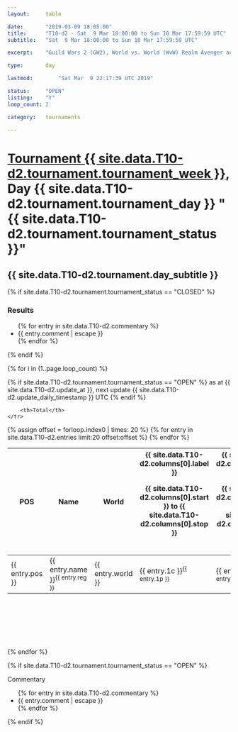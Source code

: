 ```yaml
---
layout: 	table

date: 		"2019-03-09 18:05:00"
title: 		"T10-d2 - Sat  9 Mar 18:00:00 to Sun 10 Mar 17:59:59 UTC"
subtitle: 	"Sat  9 Mar 18:00:00 to Sun 10 Mar 17:59:59 UTC"

excerpt:    "Guild Wars 2 (GW2), World vs. World (WvW) Realm Avenger achivement Tournament. \"Every Kill Counts\""

type:       day

lastmod: 		"Sat Mar  9 22:17:39 UTC 2019"

status:     "OPEN"
listing:    "Y"
loop_count: 2

category: 	tournaments

---
```

<div class="table_header">
    <h1><a href="{{ site.data.T10-d2.tournament.week_url }}">Tournament {{ site.data.T10-d2.tournament.tournament_week }}</a>, Day {{ site.data.T10-d2.tournament.tournament_day }} "{{ site.data.T10-d2.tournament.tournament_status }}"</h1>
    <h2>{{ site.data.T10-d2.tournament.day_subtitle }}</h2> 
</div>

{% if site.data.T10-d2.tournament.tournament_status == "CLOSED" %} 
<div class="commentary">
  <h3>Results</h3>
  <ul>
    {% for entry in site.data.T10-d2.commentary %}
    <li class="commentary_list">{{ entry.comment | escape }}</li>
    {% endfor %}
  </ul>
</div>
{% endif %}


{% for i in (1..page.loop_count) %}

{% if site.data.T10-d2.tournament.tournament_status == "OPEN" %} 
<span class="table_nextupdate">as at {{ site.data.T10-d2.update_at }}, next update {{ site.data.T10-d2.update_daily_timestamp }} UTC</span> 
{% endif %}

<table class="day_table">
  <colgroup>
    <col style="width:18px">
    <col style="width:55px">
    <col style="width:55px">
    <col style="width:12px">
    <col style="width:12px">
    <col style="width:12px">
    <col style="width:12px">
    <col style="width:12px">
    <col style="width:12px">
    <col style="width:12px">
    <col style="width:12px">
    <col style="width:12px">
    <col style="width:12px">
    <col style="width:12px">
    <col style="width:12px">
    <col style="width:12px">
    <col style="width:12px">
    <col style="width:12px">
    <col style="width:12px">
    <col style="width:12px">
    <col style="width:12px">
    <col style="width:12px">
    <col style="width:12px">
    <col style="width:12px">
    <col style="width:12px">
    <col style="width:12px">
    <col style="width:12px">
    <col style="width:18px">
  </colgroup>  
  <thead>
    <tr>
        <th>POS</th>
        <th class="AlignLeft">Name</th>
        <th class="AlignLeft">World</th>

<th><div class="label">{{ site.data.T10-d2.columns[0].label }}<p class="onhover">{{ site.data.T10-d2.columns[0].start }} to {{ site.data.T10-d2.columns[0].stop }}</p></div>​</th>
<th><div class="label">{{ site.data.T10-d2.columns[1].label }}<p class="onhover">{{ site.data.T10-d2.columns[1].start }} to {{ site.data.T10-d2.columns[1].stop }}</p></div>​</th>
<th><div class="label">{{ site.data.T10-d2.columns[2].label }}<p class="onhover">{{ site.data.T10-d2.columns[2].start }} to {{ site.data.T10-d2.columns[2].stop }}</p></div>​</th>
<th><div class="label">{{ site.data.T10-d2.columns[3].label }}<p class="onhover">{{ site.data.T10-d2.columns[3].start }} to {{ site.data.T10-d2.columns[3].stop }}</p></div>​</th>
<th><div class="label">{{ site.data.T10-d2.columns[4].label }}<p class="onhover">{{ site.data.T10-d2.columns[4].start }} to {{ site.data.T10-d2.columns[4].stop }}</p></div>​</th>
<th><div class="label">{{ site.data.T10-d2.columns[5].label }}<p class="onhover">{{ site.data.T10-d2.columns[5].start }} to {{ site.data.T10-d2.columns[5].stop }}</p></div>​</th>
<th><div class="label">{{ site.data.T10-d2.columns[6].label }}<p class="onhover">{{ site.data.T10-d2.columns[6].start }} to {{ site.data.T10-d2.columns[6].stop }}</p></div>​</th>
<th><div class="label">{{ site.data.T10-d2.columns[7].label }}<p class="onhover">{{ site.data.T10-d2.columns[7].start }} to {{ site.data.T10-d2.columns[7].stop }}</p></div>​</th>
<th><div class="label">{{ site.data.T10-d2.columns[8].label }}<p class="onhover">{{ site.data.T10-d2.columns[8].start }} to {{ site.data.T10-d2.columns[8].stop }}</p></div>​</th>
<th><div class="label">{{ site.data.T10-d2.columns[9].label }}<p class="onhover">{{ site.data.T10-d2.columns[9].start }} to {{ site.data.T10-d2.columns[9].stop }}</p></div>​</th>
<th><div class="label">{{ site.data.T10-d2.columns[10].label }}<p class="onhover">{{ site.data.T10-d2.columns[10].start }} to {{ site.data.T10-d2.columns[10].stop }}</p></div>​</th>

<th><div class="label">{{ site.data.T10-d2.columns[11].label }}<p class="onhover">{{ site.data.T10-d2.columns[11].start }} to {{ site.data.T10-d2.columns[11].stop }}</p></div>​</th>
<th><div class="label">{{ site.data.T10-d2.columns[12].label }}<p class="onhover">{{ site.data.T10-d2.columns[12].start }} to {{ site.data.T10-d2.columns[12].stop }}</p></div>​</th>
<th><div class="label">{{ site.data.T10-d2.columns[13].label }}<p class="onhover">{{ site.data.T10-d2.columns[13].start }} to {{ site.data.T10-d2.columns[13].stop }}</p></div>​</th>
<th><div class="label">{{ site.data.T10-d2.columns[14].label }}<p class="onhover">{{ site.data.T10-d2.columns[14].start }} to {{ site.data.T10-d2.columns[14].stop }}</p></div>​</th>
<th><div class="label">{{ site.data.T10-d2.columns[15].label }}<p class="onhover">{{ site.data.T10-d2.columns[15].start }} to {{ site.data.T10-d2.columns[15].stop }}</p></div>​</th>
<th><div class="label">{{ site.data.T10-d2.columns[16].label }}<p class="onhover">{{ site.data.T10-d2.columns[16].start }} to {{ site.data.T10-d2.columns[16].stop }}</p></div>​</th>
<th><div class="label">{{ site.data.T10-d2.columns[17].label }}<p class="onhover">{{ site.data.T10-d2.columns[17].start }} to {{ site.data.T10-d2.columns[17].stop }}</p></div>​</th>
<th><div class="label">{{ site.data.T10-d2.columns[18].label }}<p class="onhover">{{ site.data.T10-d2.columns[18].start }} to {{ site.data.T10-d2.columns[18].stop }}</p></div>​</th>
<th><div class="label">{{ site.data.T10-d2.columns[19].label }}<p class="onhover">{{ site.data.T10-d2.columns[19].start }} to {{ site.data.T10-d2.columns[19].stop }}</p></div>​</th>
<th><div class="label">{{ site.data.T10-d2.columns[20].label }}<p class="onhover">{{ site.data.T10-d2.columns[20].start }} to {{ site.data.T10-d2.columns[20].stop }}</p></div>​</th>

<th><div class="label">{{ site.data.T10-d2.columns[21].label }}<p class="onhover">{{ site.data.T10-d2.columns[21].start }} to {{ site.data.T10-d2.columns[21].stop }}</p></div>​</th>
<th><div class="label">{{ site.data.T10-d2.columns[22].label }}<p class="onhover">{{ site.data.T10-d2.columns[22].start }} to {{ site.data.T10-d2.columns[22].stop }}</p></div>​</th>
<th><div class="label">{{ site.data.T10-d2.columns[23].label }}<p class="onhover">{{ site.data.T10-d2.columns[23].start }} to {{ site.data.T10-d2.columns[23].stop }}</p></div>​</th>

        <th>Total</th>
    </tr>
  </thead>
  {% assign offset = forloop.index0 | times: 20 %}
<tbody>
{% for entry in site.data.T10-d2.entries limit:20 offset:offset %}
  <tr>
    <td class="pl{{ entry.pos }}">{{ entry.pos }}</td>
    <td class="AlignLeft">{{ entry.name }}<sup>{{ entry.reg }}</sup></td>
    <td class="AlignLeft">{{ entry.world }}</td>
    <td class="pl{{ entry.1p }}">{{ entry.1c }}<sup>{{ entry.1p }}</sup></td>
    <td class="pl{{ entry.2p }}">{{ entry.2c }}<sup>{{ entry.2p }}</sup></td>
    <td class="pl{{ entry.3p }}">{{ entry.3c }}<sup>{{ entry.3p }}</sup></td>
    <td class="pl{{ entry.4p }}">{{ entry.4c }}<sup>{{ entry.4p }}</sup></td>
    <td class="pl{{ entry.5p }}">{{ entry.5c }}<sup>{{ entry.5p }}</sup></td>
    <td class="pl{{ entry.6p }}">{{ entry.6c }}<sup>{{ entry.6p }}</sup></td>
    <td class="pl{{ entry.7p }}">{{ entry.7c }}<sup>{{ entry.7p }}</sup></td>
    <td class="pl{{ entry.8p }}">{{ entry.8c }}<sup>{{ entry.8p }}</sup></td>
    <td class="pl{{ entry.9p }}">{{ entry.9c }}<sup>{{ entry.9p }}</sup></td>
    <td class="pl{{ entry.10p }}">{{ entry.10c }}<sup>{{ entry.10p }}</sup></td>
    <td class="pl{{ entry.11p }}">{{ entry.11c }}<sup>{{ entry.11p }}</sup></td>
    <td class="pl{{ entry.12p }}">{{ entry.12c }}<sup>{{ entry.12p }}</sup></td>
    <td class="pl{{ entry.13p }}">{{ entry.13c }}<sup>{{ entry.13p }}</sup></td>
    <td class="pl{{ entry.14p }}">{{ entry.14c }}<sup>{{ entry.14p }}</sup></td>
    <td class="pl{{ entry.15p }}">{{ entry.15c }}<sup>{{ entry.15p }}</sup></td>
    <td class="pl{{ entry.16p }}">{{ entry.16c }}<sup>{{ entry.16p }}</sup></td>
    <td class="pl{{ entry.17p }}">{{ entry.17c }}<sup>{{ entry.17p }}</sup></td>
    <td class="pl{{ entry.18p }}">{{ entry.18c }}<sup>{{ entry.18p }}</sup></td>
    <td class="pl{{ entry.19p }}">{{ entry.19c }}<sup>{{ entry.19p }}</sup></td>
    <td class="pl{{ entry.20p }}">{{ entry.20c }}<sup>{{ entry.20p }}</sup></td>
    <td class="pl{{ entry.21p }}">{{ entry.21c }}<sup>{{ entry.21p }}</sup></td>
    <td class="pl{{ entry.22p }}">{{ entry.22c }}<sup>{{ entry.22p }}</sup></td>
    <td class="pl{{ entry.23p }}">{{ entry.23c }}<sup>{{ entry.23p }}</sup></td>
    <td class="pl{{ entry.24p }}">{{ entry.24c }}<sup>{{ entry.24p }}</sup></td>
    <td>{{ entry.total }}</td>
  </tr>
{% endfor %}  
</tbody>
</table>
<div class="leaderboard">
  <script async src="//pagead2.googlesyndication.com/pagead/js/adsbygoogle.js"></script>
  <!-- 728x90 -->
  <ins class="adsbygoogle"
       style="display:inline-block;width:728px;height:90px"
       data-ad-client="ca-pub-3274917281288240"
       data-ad-slot="3870538733"></ins>
  <script>
  (adsbygoogle = window.adsbygoogle || []).push({});
  </script>    
</div>
<br />
{% endfor %}

{% if site.data.T10-d2.tournament.tournament_status == "OPEN" %} 
<div class="commentary">
  <span class="commentary_title">Commentary</span>
  <ul>
    {% for entry in site.data.T10-d2.commentary %}
    <li class="commentary_list">{{ entry.comment | escape }}</li>
    {% endfor %}
  </ul>
</div>
{% endif %}


